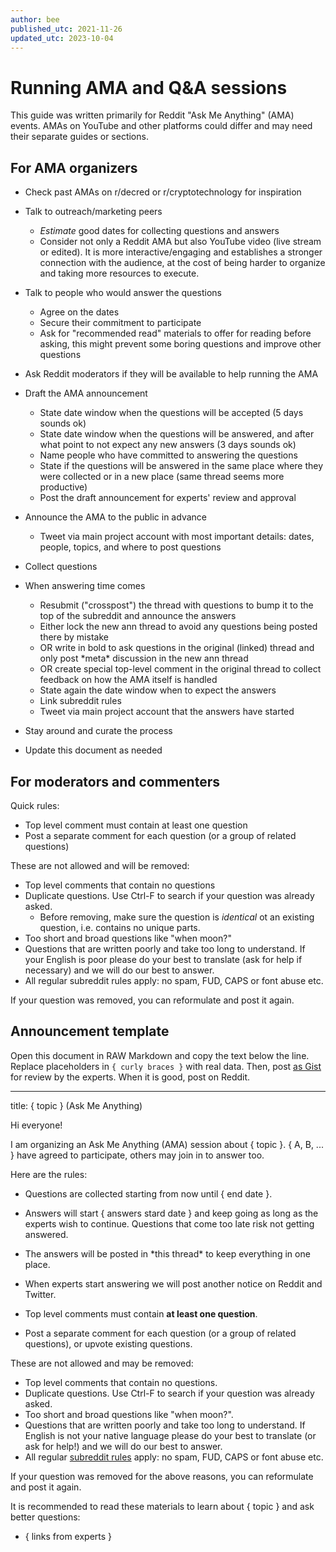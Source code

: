 ```yaml
---
author: bee
published_utc: 2021-11-26
updated_utc: 2023-10-04
---
```


# Running AMA and Q&A sessions

This guide was written primarily for Reddit "Ask Me Anything" (AMA) events. AMAs on YouTube and other platforms could differ and may need their separate guides or sections.


## For AMA organizers

- Check past AMAs on r/decred or r/cryptotechnology for inspiration

- Talk to outreach/marketing peers

  - _Estimate_ good dates for collecting questions and answers
  - Consider not only a Reddit AMA but also YouTube video (live stream or edited). It is more interactive/engaging and establishes a stronger connection with the audience, at the cost of being harder to organize and taking more resources to execute.

- Talk to people who would answer the questions

  - Agree on the dates
  - Secure their commitment to participate
  - Ask for "recommended read" materials to offer for reading before asking, this might prevent some boring questions and improve other questions

- Ask Reddit moderators if they will be available to help running the AMA

- Draft the AMA announcement

  - State date window when the questions will be accepted (5 days sounds ok)
  - State date window when the questions will be answered, and after what point to not expect any new answers (3 days sounds ok)
  - Name people who have committed to answering the questions
  - State if the questions will be answered in the same place where they were collected or in a new place (same thread seems more productive)
  - Post the draft announcement for experts' review and approval

- Announce the AMA to the public in advance

  - Tweet via main project account with most important details: dates, people, topics, and where to post questions

- Collect questions

- When answering time comes

  - Resubmit ("crosspost") the thread with questions to bump it to the top of the subreddit and announce the answers
  - Either lock the new ann thread to avoid any questions being posted there by mistake
  - OR write in bold to ask questions in the original (linked) thread and only post \*meta\* discussion in the new ann thread
  - OR create special top-level comment in the original thread to collect feedback on how the AMA itself is handled
  - State again the date window when to expect the answers
  - Link subreddit rules
  - Tweet via main project account that the answers have started

- Stay around and curate the process

- Update this document as needed


## For moderators and commenters

Quick rules:

- Top level comment must contain at least one question
- Post a separate comment for each question (or a group of related questions)

These are not allowed and will be removed:

- Top level comments that contain no questions
- Duplicate questions. Use Ctrl-F to search if your question was already asked.
  - Before removing, make sure the question is *identical* ot an existing question, i.e. contains no unique parts.
- Too short and broad questions like "when moon?"
- Questions that are written poorly and take too long to understand. If your English is poor please do your best to translate (ask for help if necessary) and we will do our best to answer.
- All regular subreddit rules apply: no spam, FUD, CAPS or font abuse etc.

If your question was removed, you can reformulate and post it again.


## Announcement template

Open this document in RAW Markdown and copy the text below the line. Replace placeholders in `{ curly braces }` with real data. Then, post [as Gist](https://gist.github.com/) for review by the experts. When it is good, post on Reddit.

---

title: { topic } (Ask Me Anything)

Hi everyone!

I am organizing an Ask Me Anything (AMA) session about { topic }. { A, B, ... } have agreed to participate, others may join in to answer too.

Here are the rules:

- Questions are collected starting from now until { end date }.

- Answers will start { answers stard date } and keep going as long as the experts wish to continue. Questions that come too late risk not getting answered.

- The answers will be posted in \*this thread\* to keep everything in one place.

- When experts start answering we will post another notice on Reddit and Twitter.

- Top level comments must contain **at least one question**.

- Post a separate comment for each question (or a group of related questions), or upvote existing questions.

These are not allowed and may be removed:

- Top level comments that contain no questions.
- Duplicate questions. Use Ctrl-F to search if your question was already asked.
- Too short and broad questions like "when moon?".
- Questions that are written poorly and take too long to understand. If English is not your native language please do your best to translate (or ask for help!) and we will do our best to answer.
- All regular [subreddit rules](https://www.reddit.com/r/decred/about/rules/) apply: no spam, FUD, CAPS or font abuse etc.

If your question was removed for the above reasons, you can reformulate and post it again.

It is recommended to read these materials to learn about { topic } and ask better questions:

- { links from experts }
